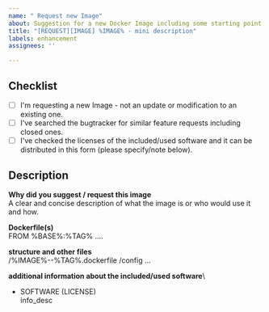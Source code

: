```yaml
---
name: " Request new Image"
about: Suggestion for a new Docker Image including some starting point.
title: "[REQUEST][IMAGE] %IMAGE% - mini description"
labels: enhancement
assignees: ''

---
```


<!--
######################################################################
  This is a WARNING!
  DO NOT IGNORE THE FOLLOWING TEMPLATE OR THIS ISSUE WILL BE CLOSED (AS INCOMPLETE)
######################################################################
-->

## Checklist

<!--
- put x into all relevant boxes (like this [x]) if checked
-->

- [ ] I'm requesting a new Image - not an update or modification to an existing one.
- [ ] I've searched the bugtracker for similar feature requests including closed ones.
- [ ] I've checked the licenses of the included/used software and it can be distributed in this form (please specify/note below).

## Description

**Why did you suggest / request this image**\
A clear and concise description of what the image is or who would use it and how.

**Dockerfile(s)**\
FROM %BASE%:%TAG%
....

**structure and other files**\
/%IMAGE%--%TAG%.dockerfile
/config
...

**additional information about the included/used software**\
- SOFTWARE (LICENSE) \
  info_desc
